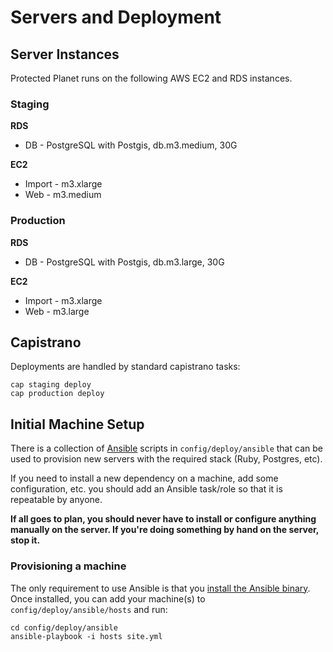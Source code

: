# Servers and Deployment

## Server Instances

Protected Planet runs on the following AWS EC2 and RDS instances.

### Staging

**RDS**

   * DB - PostgreSQL with Postgis, db.m3.medium, 30G

**EC2**

   * Import - m3.xlarge
   * Web -  m3.medium

### Production

**RDS**

   * DB - PostgreSQL with Postgis, db.m3.large, 30G

**EC2**

   * Import - m3.xlarge
   * Web - m3.large

## Capistrano

Deployments are handled by standard capistrano tasks:

```
cap staging deploy
cap production deploy
```

## Initial Machine Setup

There is a collection of [Ansible](http://ansible.com) scripts in
`config/deploy/ansible` that can be used to provision new servers with
the required stack (Ruby, Postgres, etc).

If you need to install a new dependency on a machine, add some
configuration, etc. you should add an Ansible task/role so that it is
repeatable by anyone.

**If all goes to plan, you should never have to install or configure
anything manually on the server. If you're doing something by hand on
the server, stop it.**

### Provisioning a machine

The only requirement to use Ansible is that you [install the Ansible
binary](http://docs.ansible.com/intro_installation.html). Once
installed, you can add your machine(s) to `config/deploy/ansible/hosts`
and run:

```
cd config/deploy/ansible
ansible-playbook -i hosts site.yml
```
